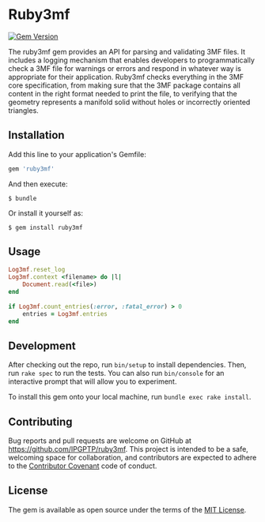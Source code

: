 # Ruby3mf

[![Gem Version](https://badge.fury.io/rb/ruby3mf.svg)](http://badge.fury.io/rb/ruby3mf)

The ruby3mf gem provides an API for parsing and validating 3MF files.  It includes a logging mechanism that enables developers to programmatically check a 3MF file for warnings or errors and respond in whatever way is appropriate for their application.  Ruby3mf checks everything in the 3MF core specification, from making sure that the 3MF package contains all content in the right format needed to print the file, to verifying that the geometry represents a manifold solid without holes or incorrectly oriented triangles. 

## Installation

Add this line to your application's Gemfile:

```ruby
gem 'ruby3mf'
```

And then execute:

    $ bundle

Or install it yourself as:

    $ gem install ruby3mf

## Usage

```ruby
Log3mf.reset_log
Log3mf.context <filename> do |l|
    Document.read(<file>)
end
 
if Log3mf.count_entries(:error, :fatal_error) > 0
    entries = Log3mf.entries
end
```

## Development

After checking out the repo, run `bin/setup` to install dependencies. Then, run `rake spec` to run the tests. You can also run `bin/console` for an interactive prompt that will allow you to experiment.

To install this gem onto your local machine, run `bundle exec rake install`.

## Contributing

Bug reports and pull requests are welcome on GitHub at https://github.com/IPGPTP/ruby3mf. This project is intended to be a safe, welcoming space for collaboration, and contributors are expected to adhere to the [Contributor Covenant](http://contributor-covenant.org) code of conduct.


## License

The gem is available as open source under the terms of the [MIT License](http://opensource.org/licenses/MIT).

